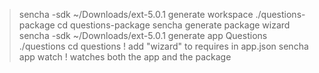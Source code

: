 > sencha -sdk ~/Downloads/ext-5.0.1 generate workspace ./questions-package
> cd questions-package
> sencha generate package wizard
> sencha -sdk ~/Downloads/ext-5.0.1 generate app Questions ./questions
> cd questions
! add "wizard" to requires in app.json
> sencha app watch
! watches both the app and the package